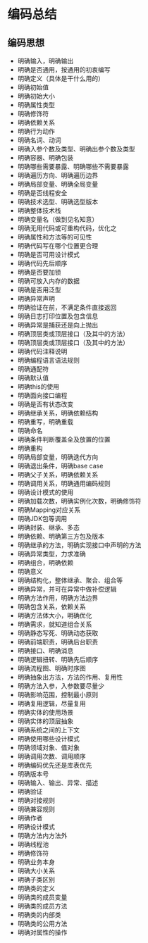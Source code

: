 # 编码总结

## 编码思想
* 明确输入，明确输出
* 明确是否通用，按通用的初衷编写
* 明确定义（具体是干什么用的）
* 明确初始值
* 明确初始大小
* 明确属性类型
* 明确修饰符
* 明确依赖关系
* 明确行为动作
* 明确名词、动词
* 明确入参个数及类型、明确出参个数及类型
* 明确容器、明确包装
* 明确哪些需要暴露、明确哪些不需要暴露
* 明确遍历方向、明确遍历边界
* 明确局部变量、明确全局变量
* 明确是否线程安全
* 明确技术选型、明确选型版本
* 明确整体技术栈
* 明确变量名（做到见名知意）
* 明确无用代码或可重构代码，优化之
* 明确属性和方法等的可见性
* 明确代码写在哪个位置更合理
* 明确是否可用设计模式
* 明确代码先后顺序
* 明确是否要加锁
* 明确可放入内存的数据
* 明确是否用泛型
* 明确异常声明
* 明确验证在前，不满足条件直接返回
* 明确日志打印位置及包含信息
* 明确异常是捕获还是向上抛出
* 明确顶层类或顶层接口（及其中的方法）
* 明确顶层类或顶层接口（及其中的方法）
* 明确代码注释说明
* 明确编程语言语法规则
* 明确通配符
* 明确默认值
* 明确this的使用
* 明确面向接口编程
* 明确是否有状态改变
* 明确继承关系，明确依赖结构
* 明确重写，明确重载
* 明确命名
* 明确条件判断覆盖全及放置的位置
* 明确重构
* 明确局部变量，明确迭代方向
* 明确退出条件，明确base case
* 明确父子关系，明确依赖关系
* 明确调用关系，明确通用编码规则
* 明确设计模式的使用
* 明确加载次数，明确实例化次数，明确修饰符
* 明确Mapping对应关系
* 明确JDK包等调用
* 明确封装、继承、多态
* 明确依赖、明确第三方包及版本
* 明确继承的方法，明确实现接口中声明的方法
* 明确异常类型，力求准确
* 明确组合，明确依赖
* 明确意义
* 明确结构化，整体继承、聚合、组合等
* 明确异常，并可在异常中做补偿逻辑
* 明确方法作用，明确方法边界
* 明确包含关系，依赖关系
* 明确方法体大小，明确优化
* 明确需求，就知道组合关系
* 明确静态写死、明确动态获取
* 明确前端职责，明确后台职责
* 明确接口、明确消息
* 明确逻辑扭转、明确先后顺序
* 明确流程图、明确时序图
* 明确抽象出方法，方法的作用、复用性
* 明确方法入参，入参数要尽量少
* 明确影响范围，控制最小原则
* 明确复用逻辑，尽量复用 
* 明确实体的使用场景 
* 明确实体的顶层抽象
* 明确系统之间的上下文
* 明确使用哪些设计模式
* 明确领域对象、值对象
* 明确调用次数、调用顺序
* 明确编码优先还是库表优先
* 明确版本号
* 明确输入、输出、异常、描述
* 明确验证
* 明确对接规则
* 明确兼容规则
* 明确作者
* 明确设计模式
* 明确方法内方法外
* 明确线程池
* 明确修饰符
* 明确业务本身
* 明确大小关系
* 明确子类区别 
* 明确类的定义 
* 明确类的成员变量 
* 明确类的成员方法 
* 明确类的内部类 
* 明确类的公用方法 
* 明确对属性的操作









